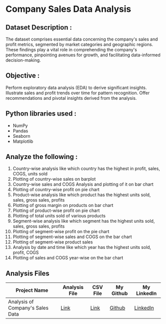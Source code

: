 # Company Sales Data Analysis
## Dataset Description :
The dataset comprises essential data concerning the company's sales and profit metrics, segmented by market categories and geographic regions. These findings play a vital role in comprehending the company's performance, pinpointing avenues for growth, and facilitating data-informed decision-making.

## Objective :
Perform exploratory data analysis (EDA) to derive significant insights. Illustrate sales and profit trends over time for pattern recognition. Offer recommendations and pivotal insights derived from the analysis.

## Python libraries used :
* NumPy
* Pandas
* Seaborn
* Matplotlib

## Analyze the following :
1) Country-wise analysis like which country has the highest in profit, sales, COGS, units sold
2) Plotting of country-wise sales on barplot
3) Country-wise sales and COGS Analysis and plotting of it on bar chart
4) Plotting of country-wise profit on pie chart
5) Product-wise analysis like which product has the highest units sold, sales, gross sales, profits 
6) Plotting of gross margin on products on bar chart
7) Plotting of product-wise profit on pie chart
8) Plotting of total units sold of various products
9) Segment-wise analysis like which segment has the highest units sold, sales, gross sales, profits
10) Plotting of segment-wise profit on the pie chart
11) Plotting of segment-wise sales and COGS on the bar chart
12) Plotting of segment-wise product sales
13) Analysis by date and time like which year has the highest units sold, profit, COGS
14) Plotting of sales and COGS year-wise on the bar chart

## Analysis Files


|Project Name|Analysis File|CSV File|My Github|My Linkedln|
|-|-|-|-|-|
|Analysis of Company's Sales Data|[Link](https://github.com/shubhammeshram01/Analysis-of-Company-s-Sales-Data/blob/main/Analysis%20of%20Company's%20Revenue.ipynb)|[Link](https://github.com/shubhammeshram01/Analysis-of-Company-s-Sales-Data/blob/main/Financials.csv)|[Github](https://github.com/shubhammeshram01)|[Linkedln]()|
